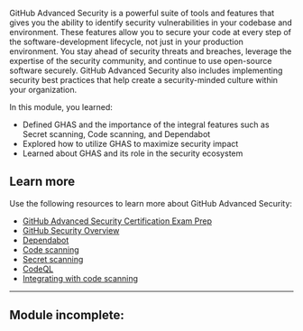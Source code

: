 GitHub Advanced Security is a powerful suite of tools and features that gives you the ability to identify security vulnerabilities in your codebase and environment. These features allow you to secure your code at every step of the software-development lifecycle, not just in your production environment. You stay ahead of security threats and breaches, leverage the expertise of the security community, and continue to use open-source software securely. GitHub Advanced Security also includes implementing security best practices that help create a security-minded culture within your organization.

In this module, you learned:

-   Defined GHAS and the importance of the integral features such as Secret scanning, Code scanning, and Dependabot
-   Explored how to utilize GHAS to maximize security impact
-   Learned about GHAS and its role in the security ecosystem

## Learn more

Use the following resources to learn more about GitHub Advanced Security:

-   [GitHub Advanced Security Certification Exam Prep](https://github.com/orgs/community/discussions/137197)
-   [GitHub Security Overview](https://docs.github.com/en/code-security/security-overview/about-the-security-overview)
-   [Dependabot](https://docs.github.com/en/rest/dependabot)
-   [Code scanning](https://docs.github.com/en/code-security/code-scanning)
-   [Secret scanning](https://docs.github.com/en/code-security/secret-scanning)
-   [CodeQL](https://docs.github.com/en/code-security/code-scanning/automatically-scanning-your-code-for-vulnerabilities-and-errors/about-code-scanning-with-codeql#about-code-scanning-with-codeql)
-   [Integrating with code scanning](https://docs.github.com/en/code-security/code-scanning/integrating-with-code-scanning)

___

## Module incomplete: